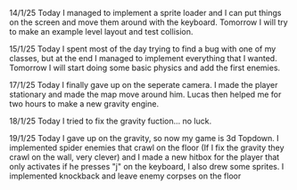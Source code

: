 14/1/25
Today I managed to implement a sprite loader and I can put things on the screen and move them around with the keyboard. Tomorrow I will try to make an example level layout and test collision.

15/1/25
Today I spent most of the day trying to find a bug with one of my classes, but at the end I managed to implement everything that I wanted. Tomorrow I will start doing some basic physics and add the first enemies.

17/1/25
Today I finally gave up on the seperate camera. I made the player stationary and made the map move around him. Lucas then helped me for two hours to make a new gravity engine.

18/1/25
Today I tried to fix the gravity fuction... no luck.

19/1/25
Today I gave up on the gravity, so now my game is 3d Topdown. I implemented spider enemies that crawl on the floor (If I fix the gravity they crawl on the wall, very clever) and I made a new hitbox for the player that only activates if he presses "j" on the keyboard, I also drew some sprites. I implemented knockback and leave enemy corpses on the floor
